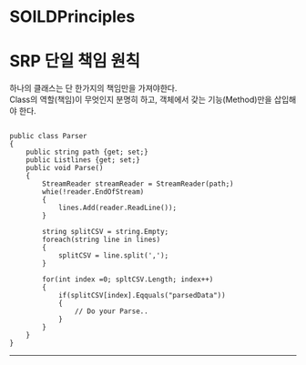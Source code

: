 # SOILDPrinciples

# **SRP 단일 책임 원칙**  
하나의 클래스는 단 한가지의 책임만을 가져야한다.   
Class의 역할(책임)이 무엇인지 분명히 하고, 객체에서 갖는 기능(Method)만을 삽입해야 한다.

<pre><code>
public class Parser
{
    public string path {get; set;}
    public List<string>lines {get; set;}
    public void Parse()
    {
        StreamReader streamReader = StreamReader(path;)
        whie(!reader.EndOfStream)
        {
            lines.Add(reader.ReadLine());
        }

        string splitCSV = string.Empty;
        foreach(string line in lines)
        {
            splitCSV = line.split(',');
        }

        for(int index =0; spltCSV.Length; index++)
        {
            if(splitCSV[index].Eqquals("parsedData"))
            {
                // Do your Parse..
            }
        }
    }
}
</code></pre>
<hr/>
